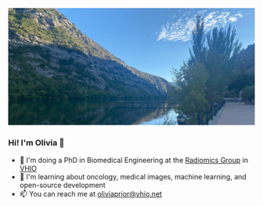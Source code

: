 <img alt="Banner" src="./banner_sopeira2.jpg">

### Hi! I'm Olivia 👋 

- 🔬 I'm doing a PhD in Biomedical Engineering at the [Radiomics Group](https://radiomicsgroup.github.io/) in [VHIO](https://vhio.net/)
- 🌱 I'm learning about oncology, medical images, machine learning, and open-source development
- 📫 You can reach me at oliviaprior@vhio.net

